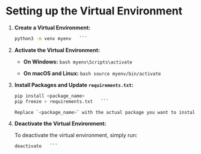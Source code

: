 # Setting up the Virtual Environment

1. **Create a Virtual Environment:**
   ```bash
   python3 -m venv myenv   ```

2. **Activate the Virtual Environment:**

   - **On Windows:**     ```bash
     myenv\Scripts\activate     ```

   - **On macOS and Linux:**     ```bash
     source myenv/bin/activate     ```

3. **Install Packages and Update `requirements.txt`:**
   ```bash
   pip install <package_name>
   pip freeze > requirements.txt   ```

   Replace `<package_name>` with the actual package you want to install.

4. **Deactivate the Virtual Environment:**

   To deactivate the virtual environment, simply run:
   ```bash
   deactivate   ```
